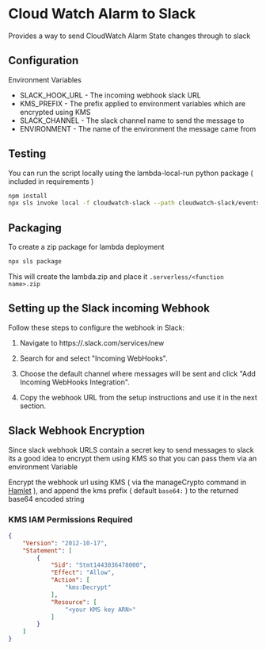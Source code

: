 # Cloud Watch Alarm to Slack

Provides a way to send CloudWatch Alarm State changes through to slack

## Configuration

Environment Variables

* SLACK_HOOK_URL - The incoming webhook slack URL
* KMS_PREFIX - The prefix applied to environment variables which are encrypted using KMS
* SLACK_CHANNEL - The slack channel name to send the message to
* ENVIRONMENT - The name of the environment the message came from

## Testing

You can run the script locally using the lambda-local-run python package ( included in requirements )

```bash
npm install
npx sls invoke local -f cloudwatch-slack --path cloudwatch-slack/events/event.json --docker
```

## Packaging

To create a zip package for lambda deployment

```bash
npx sls package
```

This will create the lambda.zip and place it `.serverless/<function name>.zip`

## Setting up the Slack incoming Webhook

Follow these steps to configure the webhook in Slack:

  1. Navigate to https://<your-team-domain>.slack.com/services/new

  2. Search for and select "Incoming WebHooks".

  3. Choose the default channel where messages will be sent and click "Add Incoming WebHooks Integration".

  4. Copy the webhook URL from the setup instructions and use it in the next section.

## Slack Webhook Encryption

Since slack webhook URLS contain a secret key to send messages to slack its a good idea to encrypt them using KMS so that you can pass them via an environment Variable

Encrypt the webhook url using KMS ( via the manageCrypto command in [Hamlet](https://hamlet.io/) ), and append the kms prefix ( default `base64:` ) to the returned base64 encoded string

### KMS IAM Permissions Required

```json
{
    "Version": "2012-10-17",
    "Statement": [
        {
            "Sid": "Stmt1443036478000",
            "Effect": "Allow",
            "Action": [
                "kms:Decrypt"
            ],
            "Resource": [
                "<your KMS key ARN>"
            ]
        }
    ]
}
```
